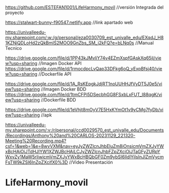 https://github.com/ESTEFAN1001/LifeHarmony_movil //versión Integrada del proyecto 

https://stalwart-bunny-f90547.netlify.app //link apartado web 

https://univalleedu-my.sharepoint.com/:w:/g/personal/eza0030709_est_univalle_edu/EXqdJ_H81KZNiQDLoHd2zQkBmIS2MOO9GnZbs_SM_j2kFQ?e=bLNq0s //Manual Tecnico

https://drive.google.com/file/d/1PP43kJMvliY74v4EZmXspfGAskXq65jl/view?usp=sharing //Imagen Docker API
https://drive.google.com/file/d/1rmocdpcLvQap33DFkg6oQ_yExpBfsj40/view?usp=sharing //Dockerfile API

https://drive.google.com/file/d/1A_RsKEpgkJdjRT1noUUHHJfVyDT5J0e5/view?usp=sharing //Imagen Docker BDD
https://drive.google.com/file/d/1tmCFPi5DSecbhGG8FSxbLxFUT_I88qgK/view?usp=sharing //Dockerfile BDD

https://drive.google.com/file/d/1eVhjt8mOyV7E5HxKYmOt1v9yCMg7fyDb/view?usp=sharing //apk

https://univalleedu-my.sharepoint.com/:v:/r/personal/ccd0029570_est_univalle_edu/Documents/Recordings/Anthony%20and%20CARLOS-20231129_221320-Meeting%20Recording.mp4?csf=1&web=1&e=8wvVXM&nav=eyJyZWZlcnJhbEluZm8iOnsicmVmZXJyYWxBcHAiOiJTdHJlYW1XZWJBcHAiLCJyZWZlcnJhbFZpZXciOiJTaGFyZURpYWxvZy1MaW5rIiwicmVmZXJyYWxBcHBQbGF0Zm9ybSI6IldlYiIsInJlZmVycmFsTW9kZSI6InZpZXcifX0%3D
//Video Presentación

# LifeHarmony_movil
